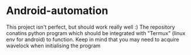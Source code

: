 # Android-automation
This project isn't perfect, but should work really well :)
The repository conatins python program which should be integrated with "Termux" (linux env for android) to function.
Keep in mind that you may need to acquire wavelock when initialising the program

